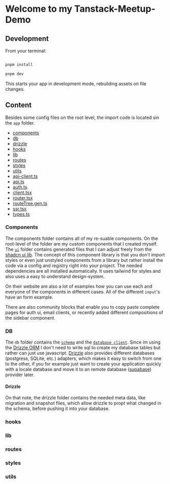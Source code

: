 # Welcome to my Tanstack-Meetup-Demo

## Development

From your terminal:


```sh

pnpm install

pnpm dev

```  

This starts your app in development mode, rebuilding assets on file changes.

## 

## Content

Besides some config files on the root level, the import code is located sin the `app` folder.  

- [components](#components)
- [db](#db)
- [drizzle](#drizzle)
- [hooks](#hooks)
- [lib](#lib)
- [routes](#routes)
- [styles](#styles)
- [utils](#utils)
- [api-client.ts](#api-client.ts)
- [api.ts](#api.ts)
- [auth.ts](#auth.ts)
- [client.tsx](#client.tsx)
- [router.tsx](#router.tsx)
- [routeTree.gen.ts](#routeTree.gen.ts)
- [ssr.tsx](#ssr.tsx)
- [types.ts](#types.ts)


### Components

The components folder contains all of my re-suable components. On the root-level of the folder are my custom components that I created myself. The [`ui`](./app/components/ui) folder contains generated files that I can adjust freely from the [shadcn ui lib](https://ui.shadcn.com). The concept of this component library is that you don't import styles or even just unstyled components from a library but rather install the code via a config and registry right into your project. The needed dependencies are all installed automatically. It uses tailwind for styles and also uses a easy to understand design-system. 

On their website are also a lot of examples how you can use each and everyone of the components in different cases. All of the different `input`'s have an form example. 

There are also community blocks that enable you to copy paste complete pages for auth ui, email clients, or recently added different compositions of the sidebar component.

### DB

The `db` folder contains the [`schema`](./app/db/schema.ts) and the  [`database client`](./app/db/index.ts). Since im using the [Drizzle ORM](https://orm.drizzle.team/) I don't need to write sql to create my database tables but rather can just use javascript. [Drizzle](https://orm.drizzle.team/) also provides different databases (postgress, SQLite, etc.) adapters, which makes it easy to switch from one to the other, if you for example just want to create your application quickly with a locale database and move it to an remote database ([supabase](https://supabase.com/)) provider later.

#### Drizzle

On that note, the drizzle folder contains the needed meta data, like migration and snapshot files, which allow drizzle to propt what changed in the schema, before pushing it into your database.

### hooks

### lib

### routes

### styles

### utils
